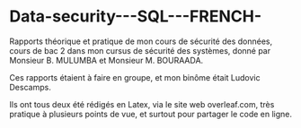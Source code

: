 # Data-security---SQL---FRENCH-

Rapports théorique et pratique de mon cours de sécurité des données, cours de bac 2 dans mon cursus de sécurité des systèmes, donné par Monsieur B. MULUMBA et Monsieur M. BOURAADA.

Ces rapports étaient à faire en groupe, et mon binôme était Ludovic Descamps.

Ils ont tous deux été rédigés en Latex, via le site web overleaf.com, très pratique à plusieurs points de vue, et surtout pour partager le code en ligne. 
